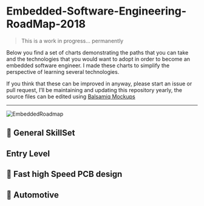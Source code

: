 # Embedded-Software-Engineering-RoadMap-2018


> This is a work in progress... permanently

Below you find a set of charts demonstrating the paths that you can take and the technologies that you would want to adopt in order to become an embedded software engineer. I made these charts to simplify the perspective of learning several technologies.

If you think that these can be improved in anyway, please start an issue or pull request, I’ll be maintaining and updating this repository yearly, the source files can be edited using [Balsamiq Mockups](https://balsamiq.com/download/) 

---
![EmbeddedRoadmap](https://i.imgur.com/53X6wf7.png)


## 🚀 General SkillSet
 
##  Entry Level 
 
## 🎨 Fast high Speed PCB design

## 🚗 Automotive



